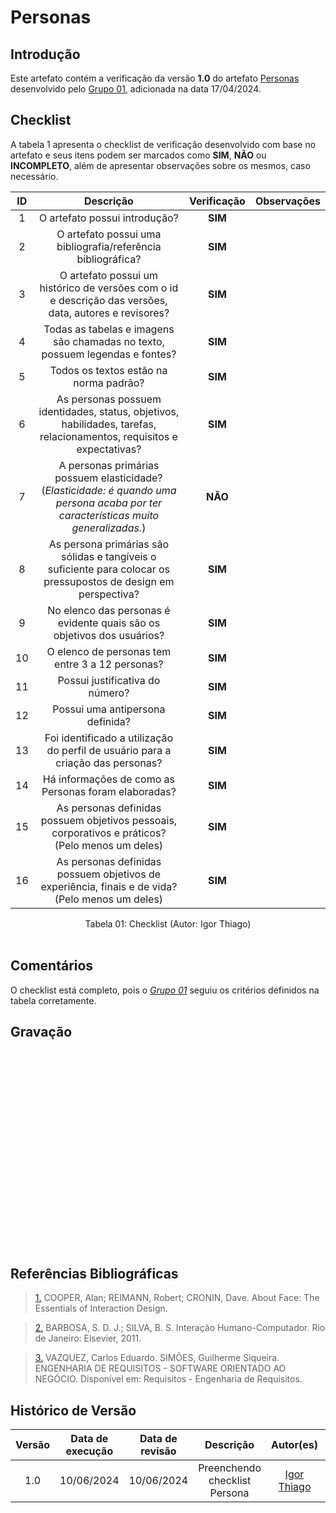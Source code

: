# Personas

## Introdução

Este artefato contém a verificação da versão **1.0** do artefato [Personas](https://requisitos-de-software.github.io/2024.1-DiarioOficialdaUniao/elicitacao/personas/) desenvolvido pelo [Grupo 01](https://requisitos-de-software.github.io/2024.1-DiarioOficialdaUniao/), adicionada na data 17/04/2024.

## Checklist

A tabela 1 apresenta o checklist de verificação desenvolvido com base no artefato e seus itens podem ser marcados como **SIM**, **NÃO** ou **INCOMPLETO**, além de apresentar observações sobre os mesmos, caso necessário.


|   ID   | Descrição | Verificação | Observações | 
| :----: |:---------:| :--------:| :----------:|
|   1    | O artefato possui introdução? |     **SIM**       |              |
|   2    | O artefato possui uma bibliografia/referência bibliográfica?| **SIM**|              |
|   3    | O artefato possui um histórico de versões com o id e descrição das versões, data, autores e revisores?|     **SIM**       |              |
|   4    | Todas as tabelas e imagens são chamadas no texto, possuem legendas e fontes?                                                         |     **SIM**       |              |
|   5    | Todos os textos estão na norma padrão?|       **SIM**     |              |
|   6    | As personas possuem identidades, status, objetivos, habilidades, tarefas, relacionamentos, requisitos e expectativas?                |        **SIM**    |              |
|   7    | A personas primárias possuem elasticidade? (_Elasticidade: é quando uma persona acaba por ter características muito generalizadas._) |      **NÃO**      |              |
|   8    | As persona primárias são sólidas e tangíveis o suficiente para colocar os pressupostos de design em perspectiva?                     |     **SIM**       |              |
|   9    | No elenco das personas é evidente quais são os objetivos dos usuários?                                                               |       **SIM**     |              |
|  10    | O elenco de personas tem entre 3 a 12 personas?                                                                                      |    **SIM**        |              |
|  11    | Possui justificativa do número?                                                                                                      |    **SIM**        |              |
|  12    | Possui uma antipersona definida?                                                                                                     |        **SIM**    |              |
|  13    | Foi identificado a utilização do perfil de usuário para a criação das personas?                                                      |    **SIM**        |              |
|  14    | Há informações de como as Personas foram elaboradas?                                                                               | **SIM**           |              |
|  15    | As personas definidas possuem objetivos pessoais, corporativos e práticos? (Pelo menos um deles)                                     |    **SIM**        |              |
|  16    | As personas definidas possuem objetivos de experiência, finais e de vida? (Pelo menos um deles)                                     |        **SIM**    |              |


<div align="center">
<figcaption align="center">Tabela 01: Checklist (Autor: Igor Thiago)</figcaption>
</div>
<br/>


## Comentários

O checklist está completo, pois o [*Grupo 01*](https://requisitos-de-software.github.io/2024.1-DiarioOficialdaUniao/) seguiu os critérios definidos na tabela corretamente.

## Gravação 

<iframe width="560" height="315" src="" title="YouTube video player" frameborder="0" allow="accelerometer; autoplay; clipboard-write; encrypted-media; gyroscope; picture-in-picture; web-share" allowfullscreen></iframe>


## Referências Bibliográficas

> <a id="FTF1Ref" href="#FTF1">1.</a> COOPER, Alan; REIMANN, Robert; CRONIN, Dave. About Face: The Essentials of Interaction Design.

> <a id="FTF2Ref" href="#FTF2">2.</a> BARBOSA, S. D. J.; SILVA, B. S. Interação Humano-Computador. Rio de Janeiro: Elsevier, 2011.

> <a id="FTF2Ref" href="#FTF3">3.</a> VAZQUEZ, Carlos Eduardo. SIMÕES, Guilherme Siqueira. ENGENHARIA DE REQUISITOS - SOFTWARE ORIENTADO AO NEGÓCIO. Disponível em: Requisitos - Engenharia de Requisitos.


## Histórico de Versão

| Versão | Data de execução | Data de revisão |  Descrição                          | Autor(es)                                           | Revisor(es)                                           |
| :----: | :--------------: | :-------------: | :---------------------------------: | :-------------------------------------------------: | :---------------------------------------------------: |
| 1.0    | 10/06/2024       | 10/06/2024      | Preenchendo checklist Persona  |  [Igor Thiago](https://github.com/alladin51) | [Rodrigo Gontijo](https://github.com/rodrigogontijoo) |